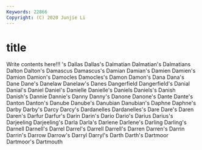 ```yaml
---
Keywords: 22866
Copyright: (C) 2020 Junjie Li
---
```


# title

Write contents here!!!
's 
Dallas 
Dallas's 
Dalmatian
Dalmatian's 
Dalmatians 
Dalton 
Dalton's 
Damascus 
Damascus's 
Damian 
Damian's 
Damien 
Damien's
Damion 
Damion's 
Damocles 
Damocles's 
Damon 
Damon's 
Dana 
Dana's 
Dane 
Dane's
Danelaw 
Danelaw's 
Danes 
Dangerfield 
Dangerfield's 
Danial 
Danial's 
Daniel 
Daniel's 
Danielle
Danielle's 
Daniels 
Daniels's 
Danish 
Danish's 
Dannie 
Dannie's 
Danny 
Danny's 
Danone
Danone's 
Dante 
Dante's 
Danton 
Danton's 
Danube 
Danube's 
Danubian 
Danubian's 
Daphne
Daphne's 
Darby 
Darby's 
Darcy 
Darcy's 
Dardanelles 
Dardanelles's 
Dare 
Dare's 
Daren
Daren's 
Darfur 
Darfur's 
Darin 
Darin's 
Dario 
Dario's 
Darius 
Darius's 
Darjeeling
Darjeeling's 
Darla 
Darla's 
Darlene 
Darlene's 
Darling 
Darling's 
Darnell 
Darnell's 
Darrel
Darrel's 
Darrell 
Darrell's 
Darren 
Darren's 
Darrin 
Darrin's 
Darrow 
Darrow's 
Darryl
Darryl's 
Darth 
Darth's 
Dartmoor 
Dartmoor's 
Dartmouth 
